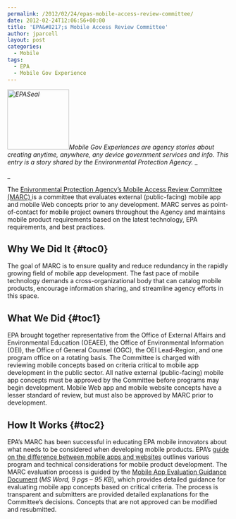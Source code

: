 ```yaml
---
permalink: /2012/02/24/epas-mobile-access-review-committee/
date: 2012-02-24T12:06:56+00:00
title: 'EPA&#8217;s Mobile Access Review Committee'
author: jparcell
layout: post
categories:
  - Mobile
tags:
  - EPA
  - Mobile Gov Experience
---
```


_[<img class="alignright size-full wp-image-94252" alt="EPASeal" src="https://s3.amazonaws.com/sitesusa/wp-content/uploads/sites/212/2012/02/EPASeal.gif" width="140" height="136" />](https://s3.amazonaws.com/sitesusa/wp-content/uploads/sites/212/2012/02/EPASeal.gif)Mobile Gov Experiences are agency stories about creating anytime, anywhere, any device government services and info._ _This entry is a story shared by the Environmental Protection Agency._ _
  
_ 

The <a href="http://www2.epa.gov/webguide/mobile-access-review-committee" rel="nofollow">Enivronmental Protection Agency&#8217;s Mobile Access Review Committee (MARC) </a>is a committee that evaluates external (public-facing) mobile app and mobile Web concepts prior to any development. MARC serves as point-of-contact for mobile project owners throughout the Agency and maintains mobile product requirements based on the latest technology, EPA requirements, and best practices.

## <a name="x-Why We Did It"></a>Why We Did It {#toc0}

The goal of MARC is to ensure quality and reduce redundancy in the rapidly growing field of mobile app development. The fast pace of mobile technology demands a cross-organizational body that can catalog mobile products, encourage information sharing, and streamline agency efforts in this space.

## <a name="x-What We Did"></a>What We Did {#toc1}

EPA brought together representative from the Office of External Affairs and Environmental Education (OEAEE), the Office of Environmental Information (OEI), the Office of General Counsel (OGC), the OEI Lead-Region, and one program office on a rotating basis. The Committee is charged with reviewing mobile concepts based on criteria critical to mobile app development in the public sector. All native external (public-facing) mobile app concepts must be approved by the Committee before programs may begin development. Mobile Web app and mobile website concepts have a lesser standard of review, but must also be approved by MARC prior to development.

## <a name="x-How It Works"></a>How It Works {#toc2}

EPA&#8217;s MARC has been successful in educating EPA mobile innovators about what needs to be considered when developing mobile products. EPA&#8217;s [guide on the difference between mobile apps and websites](http://www2.epa.gov/webguide/mobile-web-and-native-apps) outlines various program and technical considerations for mobile product development. The MARC evaluation process is guided by the [Mobile App Evaluation Guidance Document](https://s3.amazonaws.com/sitesusa/wp-content/uploads/sites/212/2012/02/EPA-Mobile-App-Evaluation-Guidance-1.doc) (_MS Word, 9 pgs &#8211; 95 KB_), which provides detailed guidance for evaluating mobile app concepts based on critical criteria. The process is transparent and submitters are provided detailed explanations for the Committee&#8217;s decisions. Concepts that are not approved can be modified and resubmitted.